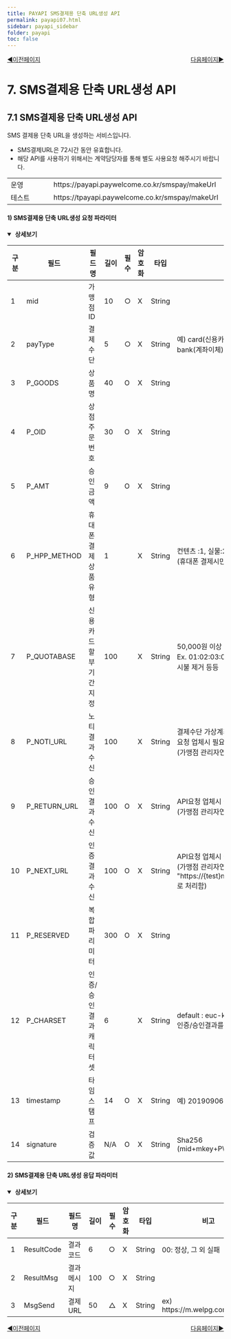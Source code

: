 ```yaml
---
title: PAYAPI SMS결제용 단축 URL생성 API
permalink: payapi07.html
sidebar: payapi_sidebar
folder: payapi
toc: false
---
```


<div style="display: inline-block; width: 100%;">
  <a style="float:left;" href="/payapi06.html">◀이전페이지</a>
  <a style="float:right;" href="/payapi08.html">다음페이지▶</a>
</div>

# 7. SMS결제용 단축 URL생성 API

## 7.1 SMS결제용 단축 URL생성 API

SMS 결제용 단축 URL을 생성하는 서비스입니다.

- SMS결제URL은 72시간 동안 유효합니다.
- 해당 API를 사용하기 위해서는 계약담당자를 통해 별도 사용요청 해주시기 바랍니다.

[//]: # (SMS결제용 단축 URL생성 URL)
<table class="tg" style="width: 100%">
  <colgroup>
    <col style="width: 20%">
    <col style="width: 80%">
  </colgroup>
  <tbody>
    <tr>
      <td class="center-align">운영</td>
      <td class="center-align">https://payapi.paywelcome.co.kr/smspay/makeUrl</td>
    </tr>
    <tr>
      <td class="center-align">테스트</td>
      <td class="center-align">https://tpayapi.paywelcome.co.kr/smspay/makeUrl</td>
    </tr>
  </tbody>
</table>

#### 1) SMS결제용 단축 URL생성 요청 파라미터

<details style="cursor:pointer;" open>
<summary><strong>&nbsp;상세보기</strong></summary>
<div markdown="1">

[//]: # (SMS결제용 단축 URL생성 요청)
<table class="tg" style="table-layout: fixed; width: 100%">
<colgroup>
<col style="text-align: center; width: 5%">
<col style="text-align: center; width: 15%">
<col style="text-align: center; width: 15%">
<col style="text-align: center; width: 8%">
<col style="text-align: center; width: 6%">
<col style="text-align: center; width: 8%">
<col style="text-align: center; width: 10%">
<col style="text-align: left; width: 33%">
</colgroup>
<thead>
  <tr>
    <th class="center-align">구분</th>
    <th class="center-align">필드</th>
    <th class="center-align">필드명</th>
    <th class="center-align">길이</th>
    <th class="center-align">필수</th>
    <th class="center-align">암호화</th>
    <th class="center-align">타입</th>
    <th class="left-align">비고</th>
  </tr>
</thead>
<tbody>
  <tr>
    <td class="center-align">1</td>
    <td class="center-align">mid</td>
    <td class="center-align">가맹점ID</td>
    <td class="center-align">10</td>
    <td class="center-align">○</td>
    <td class="center-align">X</td>
    <td class="center-align">String</td>
    <td class="left-align"></td>
  </tr>
  <tr>
    <td class="center-align">2</td>
    <td class="center-align">payType</td>
    <td class="center-align">결제수단</td>
    <td class="center-align">5</td>
    <td class="center-align">○</td>
    <td class="center-align">X</td>
    <td class="center-align">String</td>
    <td class="left-align">예) card(신용카드), hpp(휴대폰), vbank(가상계좌), bank(계좌이체)</td>
  </tr>
  <tr>
    <td class="center-align">3</td>
    <td class="center-align">P_GOODS</td>
    <td class="center-align">상품명</td>
    <td class="center-align">40</td>
    <td class="center-align">O</td>
    <td class="center-align">X</td>
    <td class="center-align">String</td>
    <td class="left-align"></td>
  </tr>
  <tr>
    <td class="center-align">4</td>
    <td class="center-align">P_OID</td>
    <td class="center-align">상점주문번호</td>
    <td class="center-align">30</td>
    <td class="center-align">O</td>
    <td class="center-align">X</td>
    <td class="center-align">String</td>
    <td class="left-align"></td>
  </tr>
  <tr>
    <td class="center-align">5</td>
    <td class="center-align">P_AMT</td>
    <td class="center-align">승인금액</td>
    <td class="center-align">9</td>
    <td class="center-align">O</td>
    <td class="center-align">X</td>
    <td class="center-align">String</td>
    <td class="left-align"></td>
  </tr>
  <tr>
    <td class="center-align">6</td>
    <td class="center-align">P_HPP_METHOD</td>
    <td class="center-align">휴대폰 결제 상품유형</td>
    <td class="center-align">1</td>
    <td class="center-align"></td>
    <td class="center-align">X</td>
    <td class="center-align">String</td>
    <td class="left-align">컨텐츠 :1, 실물:2<br/>(휴대폰 결제시만 사용)</td>
  </tr>
  <tr>
    <td class="center-align">7</td>
    <td class="center-align">P_QUOTABASE</td>
    <td class="center-align">신용카드 할부기간 지정</td>
    <td class="center-align">100</td>
    <td class="center-align"></td>
    <td class="center-align">X</td>
    <td class="center-align">String</td>
    <td class="left-align">50,000원 이상 결제 시, 할부기간 지정 (36개월 MAX)<br/>Ex. 01:02:03:04.. 01은 일시불, 02는 2개월, 99 는 일시불 제거 등등</td>
  </tr>
  <tr>
    <td class="center-align">8</td>
    <td class="center-align">P_NOTI_URL</td>
    <td class="center-align">노티결과수신</td>
    <td class="center-align">100</td>
    <td class="center-align"></td>
    <td class="center-align">X</td>
    <td class="center-align">String</td>
    <td class="left-align">결제수단 가상계좌 입금 확인API<br/>요청 업체시 필요<br/>(가맹점 관리자연동시 필요X)</td>
  </tr>
  <tr>
    <td class="center-align">9</td>
    <td class="center-align">P_RETURN_URL</td>
    <td class="center-align">승인결과수신</td>
    <td class="center-align">100</td>
    <td class="center-align">O</td>
    <td class="center-align">X</td>
    <td class="center-align">String</td>
    <td class="left-align">API요청 업체시 필요<br/>(가맹점 관리자연동시 필요X)</td>
  </tr>
  <tr>
    <td class="center-align">10</td>
    <td class="center-align">P_NEXT_URL</td>
    <td class="center-align">인증결과수신</td>
    <td class="center-align">100</td>
    <td class="center-align">O</td>
    <td class="center-align">X</td>
    <td class="center-align">String</td>
    <td class="left-align">API요청 업체시 필요<br/>(가맹점 관리자연동시<br/>&quot;https://{test}m.paywelcome.co.kr/smsNextUrl.jsp&quot; 로 처리함)</td>
  </tr>
  <tr>
    <td class="center-align">11</td>
    <td class="center-align">P_RESERVED</td>
    <td class="center-align">복합파리미터</td>
    <td class="center-align">300</td>
    <td class="center-align">O</td>
    <td class="center-align">X</td>
    <td class="center-align">String</td>
    <td class="left-align"></td>
  </tr>
  <tr>
    <td class="center-align">12</td>
    <td class="center-align">P_CHARSET</td>
    <td class="center-align">인증/승인 결과 캐릭터셋</td>
    <td class="center-align">6</td>
    <td class="center-align"></td>
    <td class="center-align">X</td>
    <td class="center-align">String</td>
    <td class="left-align">default : euc-kr<br/>인증/승인결과를 utf8로 받기를 원할시 utf8</td>
  </tr>
  <tr>
    <td class="center-align">13</td>
    <td class="center-align">timestamp</td>
    <td class="center-align">타임스탬프</td>
    <td class="center-align">14</td>
    <td class="center-align">O</td>
    <td class="center-align">X</td>
    <td class="center-align">String</td>
    <td class="left-align">예) 20190906110100</td>
  </tr>
  <tr>
    <td class="center-align">14</td>
    <td class="center-align">signature</td>
    <td class="center-align">검증값</td>
    <td class="center-align">N/A</td>
    <td class="center-align">O</td>
    <td class="center-align">X</td>
    <td class="center-align">String</td>
    <td class="left-align">Sha256<br>(mid+mkey+P\_OID+P\_AMT+timestamp)</td>
  </tr>
</tbody>
</table>

</div>
</details>

#### 2) SMS결제용 단축 URL생성 응답 파라미터

<details style="cursor:pointer;" open>
<summary><strong>&nbsp;상세보기</strong></summary>
<div markdown="1">

[//]: # (SMS결제용 단축 URL생성 응답 파라미터)
<table class="tg" style="table-layout: fixed; width: 100%">
<colgroup>
<col style="text-align: center; width: 5%">
<col style="text-align: center; width: 15%">
<col style="text-align: center; width: 15%">
<col style="text-align: center; width: 8%">
<col style="text-align: center; width: 6%">
<col style="text-align: center; width: 8%">
<col style="text-align: center; width: 10%">
<col style="text-align: left; width: 33%">
</colgroup>
<thead>
  <tr>
    <th class="center-align">구분</th>
    <th class="center-align">필드</th>
    <th class="center-align">필드명</th>
    <th class="center-align">길이</th>
    <th class="center-align">필수</th>
    <th class="center-align">암호화</th>
    <th class="center-align">타입</th>
    <th class="left-align">비고</th>
  </tr>
</thead>
<tbody>
  <tr>
    <td class="center-align">1</td>
    <td class="center-align">ResultCode</td>
    <td class="center-align">결과코드</td>
    <td class="center-align">6</td>
    <td class="center-align">○</td>
    <td class="center-align">X</td>
    <td class="center-align">String</td>
    <td class="left-align">00: 정상, 그 외 실패</td>
  </tr>
  <tr>
    <td class="center-align">2</td>
    <td class="center-align">ResultMsg</td>
    <td class="center-align">결과메시지</td>
    <td class="center-align">100</td>
    <td class="center-align">○</td>
    <td class="center-align">X</td>
    <td class="center-align">String</td>
    <td class="left-align"></td>
  </tr>
  <tr>
    <td class="center-align">3</td>
    <td class="center-align">MsgSend</td>
    <td class="center-align">결제URL</td>
    <td class="center-align">50</td>
    <td class="center-align">△</td>
    <td class="center-align">X</td>
    <td class="center-align">String</td>
    <td class="left-align">ex) https://m.welpg.com/s/97T9</td>
  </tr>
</tbody>
</table>

</div>
</details>

<div style="display: inline-block; width: 100%;">
  <a style="float:left;" href="/payapi06.html">◀이전페이지</a>
  <a style="float:right;" href="/payapi08.html">다음페이지▶</a>
</div>

